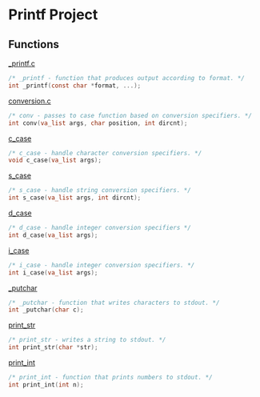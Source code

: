 # Printf Project

## Functions

[_printf.c](../printf/blob/master/printf.c)
```c
/* _printf - function that produces output according to format. */
int _printf(const char *format, ...);
```

[conversion.c](../printf/conversion.c)
```c
/* conv - passes to case function based on conversion specifiers. */
int conv(va_list args, char position, int dircnt);
```

[c_case](../printf/c_case.c)
```c
/* c_case - handle character conversion specifiers. */
void c_case(va_list args);
```

[s_case](../printf/s_case.c)
```c
/* s_case - handle string conversion specifiers. */
int s_case(va_list args, int dircnt);
```

[d_case](../printf/d_case.c)
```c
/* d_case - handle integer conversion specifiers */
int d_case(va_list args);
```

[i_case](../printf/i_case.c)
```c
/* i_case - handle integer conversion specifiers. */
int i_case(va_list args);
```

[_putchar](../printf/putchar.c)
```c
/* _putchar - function that writes characters to stdout. */
int _putchar(char c);
```

[print_str](../printf/print_str.c)
```c
/* print_str - writes a string to stdout. */
int print_str(char *str);
```

[print_int](../printf/print_int.c)
```c
/* print_int - function that prints numbers to stdout. */
int print_int(int n);
```
